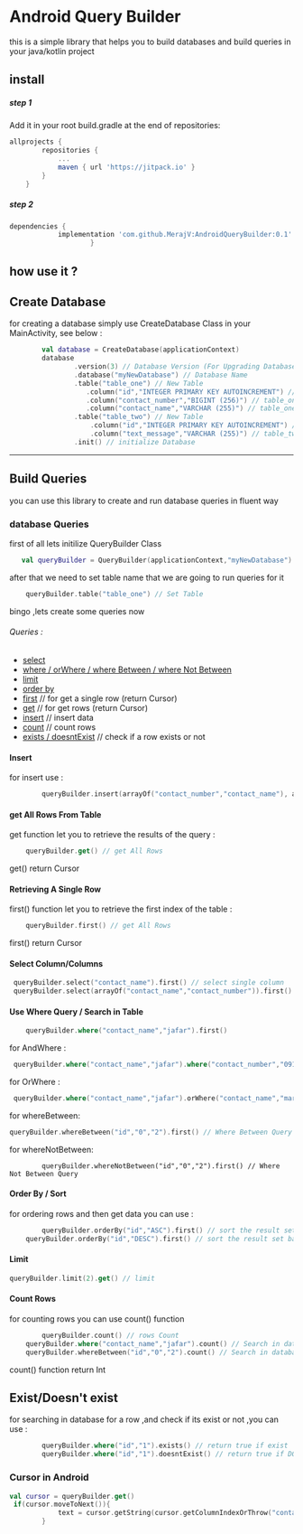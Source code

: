 # Android Query Builder
this is a simple library that helps you to build databases and build queries in your java/kotlin project

## install
##### step 1
Add it in your root build.gradle at the end of repositories:
```gradle
allprojects {
		repositories {
			...
			maven { url 'https://jitpack.io' }
		}
	}
```
##### step 2
```gradle
dependencies {
	        implementation 'com.github.MerajV:AndroidQueryBuilder:0.1'
                	}
```

## how use it ?
## Create Database
for creating a database simply use CreateDatabase Class in your MainActivity, see below :
```kotlin
        val database = CreateDatabase(applicationContext)
        database
                .version(3) // Database Version (For Upgrading Database in future)
                .database("myNewDatabase") // Database Name
                .table("table_one") // New Table
                   .column("id","INTEGER PRIMARY KEY AUTOINCREMENT") // table_one column
                   .column("contact_number","BIGINT (256)") // table_one column
                   .column("contact_name","VARCHAR (255)") // table_one column
                .table("table_two") // New Table
                    .column("id","INTEGER PRIMARY KEY AUTOINCREMENT") // table_two column
                    .column("text_message","VARCHAR (255)") // table_two column
                .init() // initialize Database
```
---
## Build Queries
you can use this library to create and run database queries in fluent way

### database Queries
first of all lets initilize QueryBuilder Class 
```kotlin
   val queryBuilder = QueryBuilder(applicationContext,"myNewDatabase") // Load Database  
```
after that we need to set table name that we are going to run queries for it 
```kotlin
    queryBuilder.table("table_one") // Set Table   
```
bingo ,lets create some queries now 
###### Queries :
* [select](#select-columncolumns)
* [where / orWhere / where Between / where Not Between](#use-where-query--search-in-table)
* [limit](#limit)
* [order by](#order-by--sort)
* [first](#retrieving-a-single-row) // for get a single row (return Cursor)
* [get](#get-all-rows-from-table) // for get rows (return Cursor)
* [insert](#Insert) // insert data
* [count](#count-rows) // count rows
* [exists / doesntExist](#existdoesnt-exist) // check if a row exists or not


#### Insert
for insert use :
```kotlin
        queryBuilder.insert(arrayOf("contact_number","contact_name"), arrayOf("09120000000","Jafar")) // insert data
```
#### get All Rows From Table
get function let you to retrieve the results of the query :
```kotlin
    queryBuilder.get() // get All Rows
```
get() return Cursor

#### Retrieving A Single Row
first() function let you to retrieve the first index of the table :
```kotlin
    queryBuilder.first() // get All Rows
```
first() return Cursor
#### Select Column/Columns
```kotlin
 queryBuilder.select("contact_name").first() // select single column 
 queryBuilder.select(arrayOf("contact_name","contact_number")).first()  // Select multiple Columns
```
#### Use Where Query / Search in Table
```kotlin
    queryBuilder.where("contact_name","jafar").first() 
```
for AndWhere :
```kotlin
 queryBuilder.where("contact_name","jafar").where("contact_number","09120000000").first() 
 ```
 for OrWhere :
 ```kotlin
  queryBuilder.where("contact_name","jafar").orWhere("contact_name","maryam").first() 
```
for whereBetween:
 ```kotlin
 queryBuilder.whereBetween("id","0","2").first() // Where Between Query
 ```
 for whereNotBetween:
 ```kotlin:
         queryBuilder.whereNotBetween("id","0","2").first() // Where Not Between Query
 ```
 #### Order By / Sort
 for ordering rows and then get data you can use :
 ```kotlin
         queryBuilder.orderBy("id","ASC").first() // sort the result set based on id column in ASC order
	 queryBuilder.orderBy("id","DESC").first() // sort the result set based on id column in DESC order
 ```
 #### Limit
 ```kotlin
 queryBuilder.limit(2).get() // limit
 ```
 #### Count Rows 
 for counting rows you can use count() function
 ```kotlin
         queryBuilder.count() // rows Count
	 queryBuilder.where("contact_name","jafar").count() // Search in database and count
 	 queryBuilder.whereBetween("id","0","2").count() // Search in database and count
 ```
count() function return Int
## Exist/Doesn't exist
for searching in database for a row ,and check if its exist or not ,you can use :
```kotlin
        queryBuilder.where("id","1").exists() // return true if exist
        queryBuilder.where("id","1").doesntExist() // return true if DOES NOT exist
```


### Cursor in Android
```kotlin
val cursor = queryBuilder.get()
 if(cursor.moveToNext()){
            text = cursor.getString(cursor.getColumnIndexOrThrow("contact_name"))
        }
```
